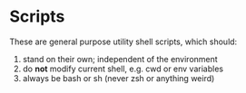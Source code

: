 # Scripts

These are general purpose utility shell scripts, which should:

1. stand on their own; independent of the environment
2. do **not** modify current shell, e.g. cwd or env variables
3. always be bash or sh (never zsh or anything weird)
